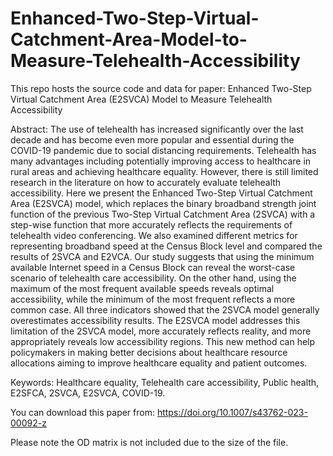 # Enhanced-Two-Step-Virtual-Catchment-Area-Model-to-Measure-Telehealth-Accessibility

This repo hosts the source code and data for paper: Enhanced Two-Step Virtual Catchment Area (E2SVCA) Model to Measure Telehealth Accessibility


Abstract: The use of telehealth has increased significantly over the last decade and has become even more popular and essential during the COVID-19 pandemic due to social distancing requirements. Telehealth has many advantages including potentially improving access to healthcare in rural areas and achieving healthcare equality. However, there is still limited research in the literature on how to accurately evaluate telehealth accessibility. Here we present the Enhanced Two-Step Virtual Catchment Area (E2SVCA) model, which replaces the binary broadband strength joint function of the previous Two-Step Virtual Catchment Area (2SVCA) with a step-wise function that more accurately reflects the requirements of telehealth video conferencing. We also examined different metrics for representing broadband speed at the Census Block level and compared the results of 2SVCA and E2VCA. Our study suggests that using the minimum available Internet speed in a Census Block can reveal the worst-case scenario of telehealth care accessibility. On the other hand, using the maximum of the most frequent available speeds reveals optimal accessibility, while the minimum of the most frequent reflects a more common case. All three indicators showed that the 2SVCA model generally overestimates accessibility results. The E2SVCA model addresses this limitation of the 2SVCA model, more accurately reflects reality, and more appropriately reveals low accessibility regions. This new method can help policymakers in making better decisions about healthcare resource allocations aiming to improve healthcare equality and patient outcomes.


Keywords: Healthcare equality, Telehealth care accessibility, Public health, E2SFCA, 2SVCA, E2SVCA, COVID-19.

You can download this paper from: https://doi.org/10.1007/s43762-023-00092-z

Please note the OD matrix is not included due to the size of the file.
